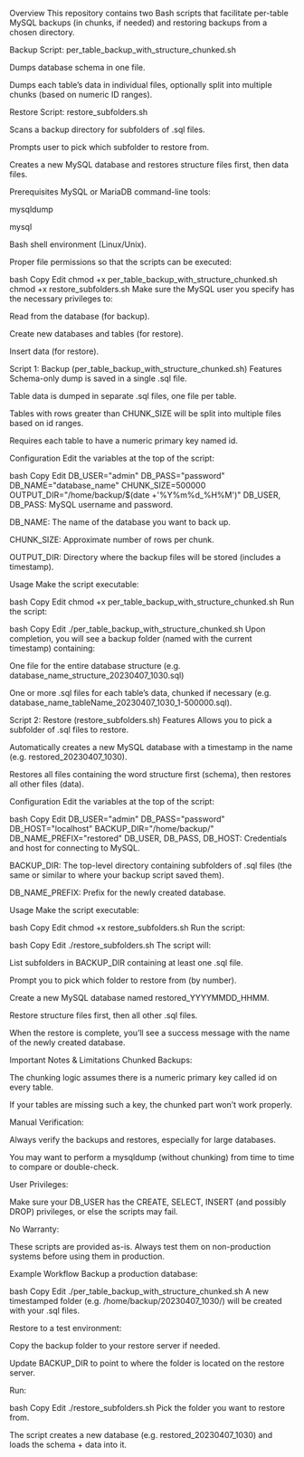 Overview
This repository contains two Bash scripts that facilitate per-table MySQL backups (in chunks, if needed) and restoring backups from a chosen directory.

Backup Script: per_table_backup_with_structure_chunked.sh

Dumps database schema in one file.

Dumps each table’s data in individual files, optionally split into multiple chunks (based on numeric ID ranges).

Restore Script: restore_subfolders.sh

Scans a backup directory for subfolders of .sql files.

Prompts user to pick which subfolder to restore from.

Creates a new MySQL database and restores structure files first, then data files.

Prerequisites
MySQL or MariaDB command-line tools:

mysqldump

mysql

Bash shell environment (Linux/Unix).

Proper file permissions so that the scripts can be executed:

bash
Copy
Edit
chmod +x per_table_backup_with_structure_chunked.sh
chmod +x restore_subfolders.sh
Make sure the MySQL user you specify has the necessary privileges to:

Read from the database (for backup).

Create new databases and tables (for restore).

Insert data (for restore).

Script 1: Backup (per_table_backup_with_structure_chunked.sh)
Features
Schema-only dump is saved in a single .sql file.

Table data is dumped in separate .sql files, one file per table.

Tables with rows greater than CHUNK_SIZE will be split into multiple files based on id ranges.

Requires each table to have a numeric primary key named id.

Configuration
Edit the variables at the top of the script:

bash
Copy
Edit
DB_USER="admin"
DB_PASS="password"
DB_NAME="database_name"
CHUNK_SIZE=500000
OUTPUT_DIR="/home/backup/$(date +'%Y%m%d_%H%M')"
DB_USER, DB_PASS: MySQL username and password.

DB_NAME: The name of the database you want to back up.

CHUNK_SIZE: Approximate number of rows per chunk.

OUTPUT_DIR: Directory where the backup files will be stored (includes a timestamp).

Usage
Make the script executable:

bash
Copy
Edit
chmod +x per_table_backup_with_structure_chunked.sh
Run the script:

bash
Copy
Edit
./per_table_backup_with_structure_chunked.sh
Upon completion, you will see a backup folder (named with the current timestamp) containing:

One file for the entire database structure (e.g. database_name_structure_20230407_1030.sql)

One or more .sql files for each table’s data, chunked if necessary (e.g. database_name_tableName_20230407_1030_1-500000.sql).

Script 2: Restore (restore_subfolders.sh)
Features
Allows you to pick a subfolder of .sql files to restore.

Automatically creates a new MySQL database with a timestamp in the name (e.g. restored_20230407_1030).

Restores all files containing the word structure first (schema), then restores all other files (data).

Configuration
Edit the variables at the top of the script:

bash
Copy
Edit
DB_USER="admin"
DB_PASS="password"
DB_HOST="localhost"
BACKUP_DIR="/home/backup/"
DB_NAME_PREFIX="restored"
DB_USER, DB_PASS, DB_HOST: Credentials and host for connecting to MySQL.

BACKUP_DIR: The top-level directory containing subfolders of .sql files (the same or similar to where your backup script saved them).

DB_NAME_PREFIX: Prefix for the newly created database.

Usage
Make the script executable:

bash
Copy
Edit
chmod +x restore_subfolders.sh
Run the script:

bash
Copy
Edit
./restore_subfolders.sh
The script will:

List subfolders in BACKUP_DIR containing at least one .sql file.

Prompt you to pick which folder to restore from (by number).

Create a new MySQL database named restored_YYYYMMDD_HHMM.

Restore structure files first, then all other .sql files.

When the restore is complete, you’ll see a success message with the name of the newly created database.

Important Notes & Limitations
Chunked Backups:

The chunking logic assumes there is a numeric primary key called id on every table.

If your tables are missing such a key, the chunked part won’t work properly.

Manual Verification:

Always verify the backups and restores, especially for large databases.

You may want to perform a mysqldump (without chunking) from time to time to compare or double-check.

User Privileges:

Make sure your DB_USER has the CREATE, SELECT, INSERT (and possibly DROP) privileges, or else the scripts may fail.

No Warranty:

These scripts are provided as-is. Always test them on non-production systems before using them in production.

Example Workflow
Backup a production database:

bash
Copy
Edit
./per_table_backup_with_structure_chunked.sh
A new timestamped folder (e.g. /home/backup/20230407_1030/) will be created with your .sql files.

Restore to a test environment:

Copy the backup folder to your restore server if needed.

Update BACKUP_DIR to point to where the folder is located on the restore server.

Run:

bash
Copy
Edit
./restore_subfolders.sh
Pick the folder you want to restore from.

The script creates a new database (e.g. restored_20230407_1030) and loads the schema + data into it.
